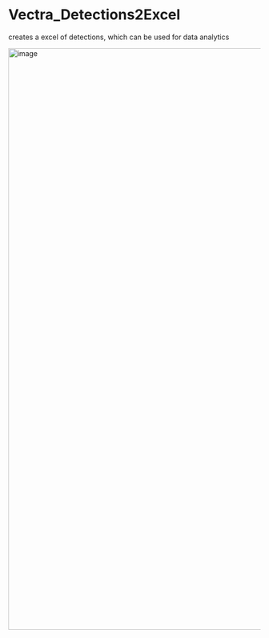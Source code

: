 # Vectra_Detections2Excel

creates a excel of detections, which can be used for data analytics


<img width="1161" alt="image" src="https://github.com/CyberR00k1e/Vectra_Detections2Excel/assets/85890750/07907db8-cd01-4010-a9b9-e96283ef4831">
